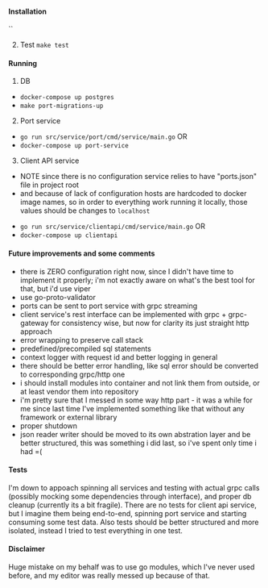 #### Installation
``

2. Test
`make test`

#### Running
1. DB
- `docker-compose up postgres`
- `make port-migrations-up`

2. Port service
- `go run src/service/port/cmd/service/main.go`
OR
- `docker-compose up port-service`

3. Client API service
* NOTE since there is no configuration service relies to have "ports.json" file in project root
* and because of lack of configuration hosts are hardcoded to docker image names, so in order to everything work running it locally, those values should be changes to `localhost`
- `go run src/service/clientapi/cmd/service/main.go`
OR
- `docker-compose up clientapi`


#### Future improvements and some comments
- there is ZERO configuration right now, since I didn't have time to implement it properly; i'm not exactly aware on what's the best tool for that, but i'd use viper
- use go-proto-validator
- ports can be sent to port service with grpc streaming
- client service's rest interface can be implemented with grpc + grpc-gateway for consistency wise, but now for clarity its just straight http approach
- error wrapping to preserve call stack
- predefined/precompiled sql statements
- context logger with request id and better logging in general
- there should be better error handling, like sql error should be converted to corresponding grpc/http one
- i should install modules into container and not link them from outside, or at least vendor them into repository
- i'm pretty sure that I messed in some way http part - it was a while for me since last time I've implemented something like that without any framework or external library
- proper shutdown
- json reader writer should be moved to its own abstration layer and be better structured, this was something i did last, so i've spent only time i had =(

#### Tests
I'm down to appoach spinning all services and testing with actual grpc calls (possibly mocking some dependencies through interface), and proper db cleanup (currently its a bit fragile).
There are no tests for client api service, but I imagine them being end-to-end, spinning port service and starting consuming some test data.
Also tests should be better structured and more isolated, instead I tried to test everything in one test.

#### Disclaimer
Huge mistake on my behalf was to use go modules, which I've never used before, and my editor was really messed up because of that.
